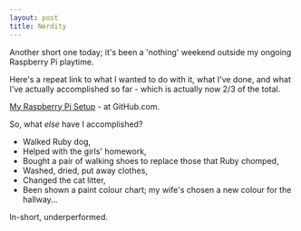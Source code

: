 ```yaml
---
layout: post
title: Nerdity
---
```


Another short one today; it's been a 'nothing' weekend outside my ongoing Raspberry Pi playtime.

Here's a repeat link to what I wanted to do with it, what I've done, and what I've actually accomplished so far - which is actually now 2/3 of the total.

[My Raspberry Pi Setup](https://github.com/bazbt3/raspberry_pi_setup) - at GitHub.com.

So, what *else* have I accomplished?

* Walked Ruby dog,
* Helped with the girls' homework,
* Bought a pair of walking shoes to replace those that Ruby chomped,
* Washed, dried, put away clothes,
* Changed the cat litter,
* Been shown a paint colour chart; my wife's chosen a new colour for the hallway…

In-short, underperformed.

